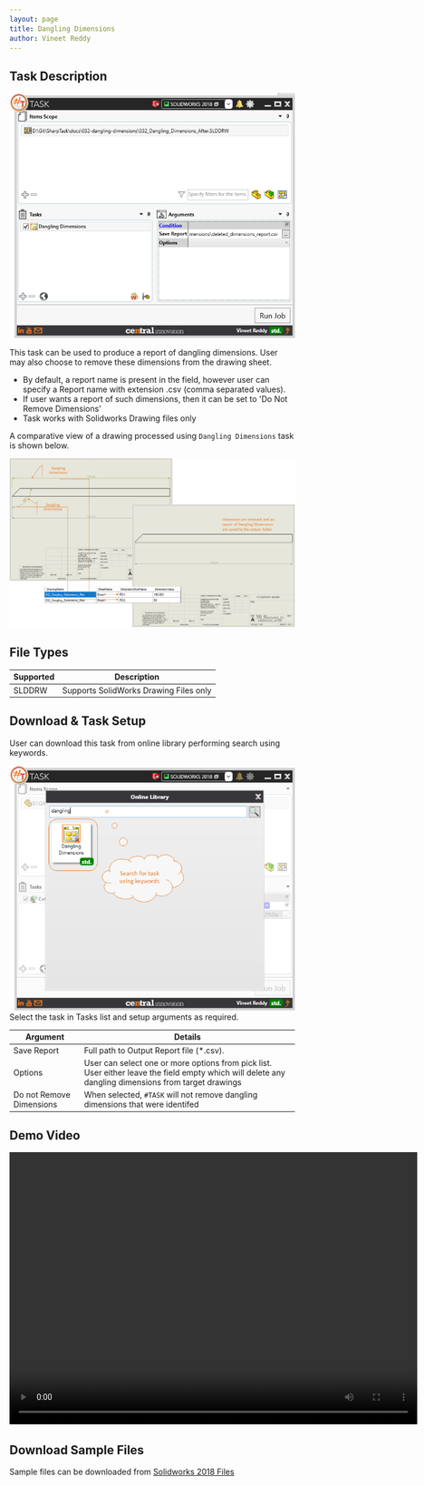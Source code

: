 ```yaml
---
layout: page
title: Dangling Dimensions
author: Vineet Reddy
---
```


## Task Description

![Dangling Dimensions](032_Dangling_Dimensions_001.png "Dangling Dimensions")

This task can be used to produce a report of dangling dimensions. User may also choose to remove these dimensions from the drawing sheet.
 - By default, a report name is present in the field, however user can specify a Report name with extension .csv (comma separated values). 
 - If user wants a report of such dimensions, then it can be set to 'Do Not Remove Dimensions'
 - Task works with Solidworks Drawing files only

A comparative view of a drawing processed using `Dangling Dimensions` task is shown below.

![Comparison](032_Dangling_Dimensions_002.png "Comparison between initial and final state of Solidworks Drawing")

## File Types

| Supported | Description |
| --- | --- |
| SLDDRW | Supports SolidWorks Drawing Files only |


## Download & Task Setup

User can download this task from online library performing search using keywords.

![Keyword Search](032_Dangling_Dimensions_003.png "Search Online Library using Keywords")Select the task in Tasks list and setup arguments as required.

| Argument | Details |
| --- | --- |
| Save Report | Full path to Output Report file (*.csv). |
| Options | User can select one or more options from pick list. User either leave the field empty which will delete any dangling dimensions from target drawings |
| Do not Remove Dimensions | When selected, `#TASK` will not remove dangling dimensions that were identifed |



## Demo Video

<video width="720" height="480" controls>
  <source src="002_ActivateSheet.swf" type="video/mp4">
</video>


## Download Sample Files

Sample files can be downloaded from [Solidworks 2018 Files](032-dangling-dimensions.zip)

